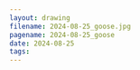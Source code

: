 ```yaml
---
layout: drawing
filename: 2024-08-25_goose.jpg
pagename: 2024-08-25_goose
date: 2024-08-25
tags:
---
```

